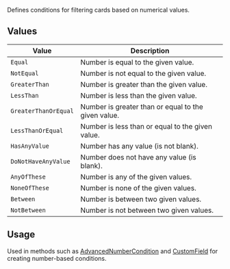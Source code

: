 Defines conditions for filtering cards based on numerical values.

## Values
| Value | Description |
| --- | --- |
| `Equal` | Number is equal to the given value. |
| `NotEqual` | Number is not equal to the given value. |
| `GreaterThan` | Number is greater than the given value. |
| `LessThan` | Number is less than the given value. |
| `GreaterThanOrEqual` | Number is greater than or equal to the given value. |
| `LessThanOrEqual` | Number is less than or equal to the given value. |
| `HasAnyValue` | Number has any value (is not blank). |
| `DoNotHaveAnyValue` | Number does not have any value (is blank). |
| `AnyOfThese` | Number is any of the given values. |
| `NoneOfThese` | Number is none of the given values. |
| `Between` | Number is between two given values. |
| `NotBetween` | Number is not between two given values. |

## Usage
Used in methods such as [AdvancedNumberCondition](AdvancedNumberCondition) and [CustomField](CustomField) for creating number-based conditions.
